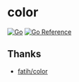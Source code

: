 # color

[![Go](https://github.com/haunt98/color/workflows/Go/badge.svg?branch=main)](https://github.com/actions/setup-go)
[![Go Reference](https://pkg.go.dev/badge/github.com/haunt98/color.svg)](https://pkg.go.dev/github.com/haunt98/color)

## Thanks

- [fatih/color](https://github.com/fatih/color)
